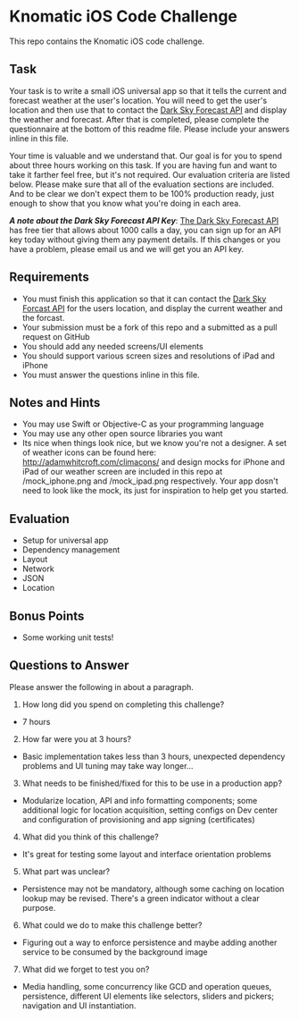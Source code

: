 # Knomatic iOS Code Challenge
This repo contains the Knomatic iOS code challenge.

## Task
Your task is to write a small iOS universal app so that it tells the current and forecast weather at the user's location.  You will need to get the user's location and then use that to contact the [Dark Sky Forecast API](https://developer.forecast.io/) and display the weather and forecast. After that is completed, please complete the questionnaire at the bottom of this readme file.  Please include your answers inline in this file.

Your time is valuable and we understand that.  Our goal is for you to spend about three hours working on this task.  If you are having fun and want to take it farther feel free, but it's not required. Our evaluation criteria are listed below.  Please make sure that all of the evaluation sections are included.  And to be clear we don't expect them to be 100% production ready, just enough to show that you know what you're doing in each area.

**_A note about the Dark Sky Forecast API Key_**:
[The Dark Sky Forecast API](https://developer.forecast.io/) has free tier that allows about 1000 calls a day, you can sign up for an API key today without giving them any payment details.  If this changes or you have a problem, please email us and we will get you an API key.

## Requirements
- You must finish this application so that it can contact the [Dark Sky Forcast API](https://developer.forecast.io/) for the users location, and display the current weather and the forcast.
- Your submission must be a fork of this repo and a submitted as a pull request on GitHub
- You should add any needed screens/UI elements
- You should support various screen sizes and resolutions of iPad and iPhone
- You must answer the questions inline in this file.

## Notes and Hints
- You may use Swift or Objective-C as your programming language
- You may use any other open source libraries you want
- Its nice when things look nice, but we know you're not a designer.  A set of weather icons can be found here: http://adamwhitcroft.com/climacons/ and design mocks for iPhone and iPad of our weather screen are included in this repo at /mock_iphone.png and /mock_ipad.png respectively. Your app dosn't need to look like the mock, its just for inspiration to help get you started.

## Evaluation
- Setup for universal app
- Dependency management
- Layout
- Network
- JSON
- Location

## Bonus Points
- Some working unit tests!

## Questions to Answer
Please answer the following in about a paragraph.

1.  How long did you spend on completing this challenge?
- 7 hours
2.  How far were you at 3 hours?
- Basic implementation takes less than 3 hours, unexpected dependency problems and UI tuning may take way longer...
3.  What needs to be finished/fixed for this to be use in a production app?
- Modularize location, API and info formatting components; some additional logic for location acquisition, setting configs on Dev center and configuration of provisioning and app signing (certificates)
4.  What did you think of this challenge?
- It's great for testing some layout and interface orientation problems
5.  What part was unclear?
- Persistence may not be mandatory, although some caching on location lookup may be revised. There's a green indicator without a clear purpose.
6.  What could we do to make this challenge better?
- Figuring out a way to enforce persistence and maybe adding another service to be consumed by the background image
7.  What did we forget to test you on?
- Media handling, some concurrency like GCD and operation queues, persistence, different UI elements like selectors, sliders and pickers; navigation and UI instantiation.
